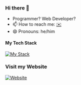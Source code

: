 ### Hi there 👋

- Programmer? Web Developer?
- 📫 How to reach me: [✉️](mailto:shreejal@rafled.com)
- 😄 Pronouns: he/him

#### My Tech Stack
[![My Stack](https://skillicons.dev/icons?i=aws,bun,cloudflare,docker,laravel,github,mysql,nginx,nodejs,py,react,redis,ts,ubuntu,wordpress,workers)](https://skillicons.dev)


### Visit my Website
[![Website](https://img.shields.io/badge/Website-shreej.al-darkgreen?style=for-the-badge&logo=webflow)](https://shreej.al/maharjan)
